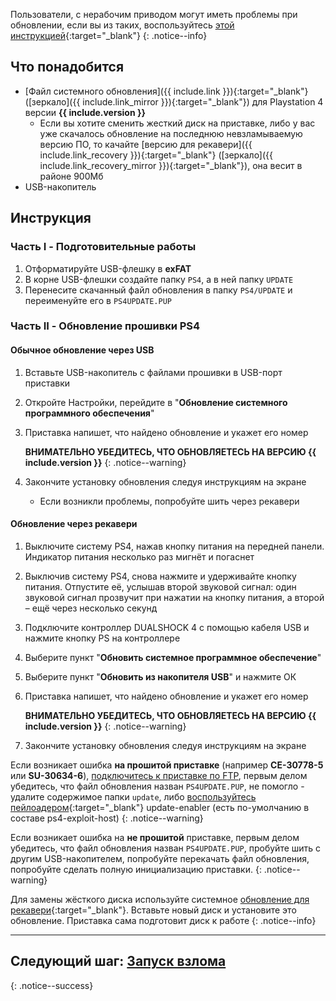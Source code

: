 Пользователи, с нерабочим приводом могут иметь проблемы при обновлении, если вы из таких, воспользуйтесь [этой инструкцией](https://4pda.ru/forum/index.php?showtopic=885825&st=10500#entry90456806){:target="_blank"}
{: .notice--info}

## Что понадобится

* [Файл системного обновления]({{ include.link }}){:target="_blank"} ([зеркало]({{ include.link_mirror }}){:target="_blank"}) для Playstation 4 версии **{{ include.version }}**
	* Если вы хотите сменить жесткий диск на приставке, либо у вас уже скачалось обновление на последнюю невзламываемую версию ПО, то качайте [версию для рекавери]({{ include.link_recovery }}){:target="_blank"} ([зеркало]({{ include.link_recovery_mirror }}){:target="_blank"}), она весит в районе 900Мб
* USB-накопитель

## Инструкция

### Часть I - Подготовительные работы

1. Отформатируйте USB-флешку в **exFAT**
1. В корне USB-флешки создайте папку `PS4`, а в ней папку `UPDATE`
1. Перенесите скачанный файл обновления в папку `PS4/UPDATE` и переименуйте его в `PS4UPDATE.PUP`

### Часть II - Обновление прошивки PS4

#### Обычное обновление через USB

1. Вставьте USB-накопитель с файлами прошивки в USB-порт приставки
1. Откройте Настройки, перейдите в "**Обновление системного программного обеспечения**"
1. Приставка напишет, что найдено обновление и укажет его номер

	**ВНИМАТЕЛЬНО УБЕДИТЕСЬ, ЧТО ОБНОВЛЯЕТЕСЬ НА ВЕРСИЮ {{ include.version }}**
    {: .notice--warning}

1. Закончите установку обновления следуя инструкциям на экране
	* Если возникли проблемы, попробуйте шить через рекавери

#### Обновление через рекавери

1. Выключите систему PS4, нажав кнопку питания на передней панели. Индикатор питания несколько раз мигнёт и погаснет
1. Выключив систему PS4, снова нажмите и удерживайте кнопку питания. Отпустите её, услышав второй звуковой сигнал: один звуковой сигнал прозвучит при нажатии на кнопку питания, а второй – ещё через несколько секунд
1. Подключите контроллер DUALSHOCK 4 с помощью кабеля USB и нажмите кнопку PS на контроллере
1. Выберите пункт "**Обновить системное программное обеспечение**"
1. Выберите пункт "**Обновить из накопителя USB**" и нажмите ОК
1. Приставка напишет, что найдено обновление и укажет его номер

	**ВНИМАТЕЛЬНО УБЕДИТЕСЬ, ЧТО ОБНОВЛЯЕТЕСЬ НА ВЕРСИЮ {{ include.version }}**
    {: .notice--warning}

1. Закончите установку обновления следуя инструкциям на экране

Если возникает ошибка **на прошитой приставке** (например **CE-30778-5** или **SU-30634-6**), [подключитесь к приставке по FTP](ftp), первым делом убедитесь, что файл обновления назван `PS4UPDATE.PUP`, не помогло - удалите содержимое папки `update`, либо [воспользуйтесь пейлоадером](payloads){:target="_blank"} update-enabler (есть по-умолчанию в составе ps4-exploit-host)
{: .notice--warning}

Если возникает ошибка на **не прошитой** приставке, первым делом убедитесь, что файл обновления назван `PS4UPDATE.PUP`, пробуйте шить с другим USB-накопителем, попробуйте перекачать файл обновления, попробуйте сделать полную инициализацию приставки.
{: .notice--warning}

Для замены жёсткого диска используйте системное [обновление для рекавери](#%D0%9E%D0%B1%D0%BD%D0%BE%D0%B2%D0%BB%D0%B5%D0%BD%D0%B8%D0%B5-%D1%87%D0%B5%D1%80%D0%B5%D0%B7-%D1%80%D0%B5%D0%BA%D0%B0%D0%B2%D0%B5%D1%80%D0%B8){:target="_blank"}. Вставьте новый диск и установите это обновление. Приставка сама подготовит диск к работе
{: .notice--info}

___

## Следующий шаг: [Запуск взлома](start-hen) 
{: .notice--success}
